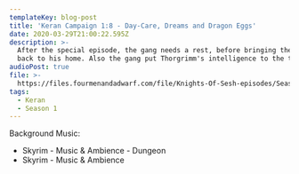 ```yaml
---
templateKey: blog-post
title: 'Keran Campaign 1:8 - Day-Care, Dreams and Dragon Eggs'
date: 2020-03-29T21:00:22.595Z
description: >-
  After the special episode, the gang needs a rest, before bringing the child
  back to his home. Also the gang put Thorgrimm's intelligence to the test.
audioPost: true
file: >-
  https://files.fourmenandadwarf.com/file/Knights-Of-Sesh-episodes/Season_1/Keran-8.mp3
tags:
  - Keran
  - Season 1
---
```

Background Music:
* Skyrim - Music & Ambience - Dungeon
* Skyrim - Music & Ambience
